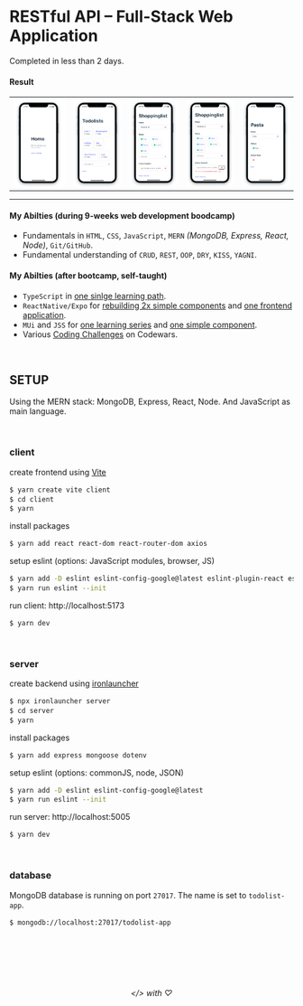 # RESTful API – Full-Stack Web Application

Completed in less than 2 days.

#### Result
<table>
	<tr>
		<td>
			<img src='./showcase/Screenshot 2023-08-30 015604.png'>
		</td>
		<td>
			<img src='./showcase/Screenshot 2023-08-29 222357.png'>
		</td>
		<td>
			<img src='./showcase/Screenshot 2023-08-29 222455.png'>
		</td>
		<td>
			<img src='./showcase/Screenshot 2023-08-29 222630.png'>
		</td>
		<td>
			<img src='./showcase/Screenshot 2023-08-29 222545.png'>
		</td>
	</tr>
</table>

---

#### My Abilties (during 9-weeks web development boodcamp)
- Fundamentals in `HTML`, `CSS`, `JavaScript`, `MERN` _(MongoDB, Express, React, Node)_, `Git/GitHub`.
- Fundamental understanding of `CRUD`, `REST`, `OOP`, `DRY`, `KISS`, `YAGNI`.

#### My Abilties (after bootcamp, self-taught) 
- `TypeScript` in [one sinlge learning path](https://github.com/gunnar-miklis/learn-typescript).
- `ReactNative/Expo` for [rebuilding 2x simple components](https://github.com/gunnar-miklis/frontend-challenges/tree/main/qr-code-component/solutions/ReactNative) and [one frontend application](https://github.com/gunnar-miklis/qr-code-scanner-app#qr-code-ticket-scanner-in-react-native).
- `MUi` and `JSS` for [one learning series](https://github.com/gunnar-miklis/intro-to-material-ui-react) and [one simple component](https://github.com/gunnar-miklis/frontend-challenges/tree/main/tip-calculator/solutions/react-mui).
- Various [Coding Challenges](https://github.com/gunnar-miklis/coding-challenges) on Codewars.

&nbsp;

## SETUP
Using the MERN stack: MongoDB, Express, React, Node. And JavaScript as main language.

&nbsp;

### client
create frontend using [Vite](https://vitejs.dev/)
```bash
$ yarn create vite client
$ cd client
$ yarn 
```
install packages
```bash
$ yarn add react react-dom react-router-dom axios
```
setup eslint (options: JavaScript modules, browser, JS)
```bash
$ yarn add -D eslint eslint-config-google@latest eslint-plugin-react eslint-plugin-react-hooks eslint-plugin-react-refresh
$ yarn run eslint --init
```
run client: http://localhost:5173
```bash
$ yarn dev
```

&nbsp;

### server
create backend using [ironlauncher](https://github.com/ironhack-edu/ironlauncher)
```bash
$ npx ironlauncher server
$ cd server
$ yarn
```
install packages
```bash
$ yarn add express mongoose dotenv
```
setup eslint (options: commonJS, node, JSON)
```bash
$ yarn add -D eslint eslint-config-google@latest
$ yarn run eslint --init
```
run server: http://localhost:5005
```bash
$ yarn dev
````

&nbsp;

### database

MongoDB database is running on port `27017`. The name is set to `todolist-app`.
```bash
$ mongodb://localhost:27017/todolist-app
```

&nbsp;
---
&nbsp;

<div align='center'><h6> &lt;&#47;&gt; with &#9825 </h6></div>
